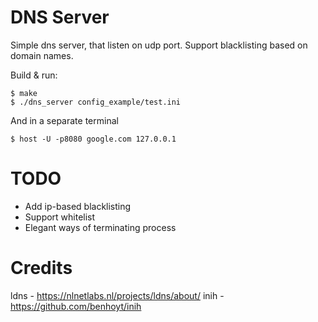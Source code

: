 # DNS Server

Simple dns server, that listen on udp port. Support blacklisting based on domain names. 

Build & run:
```console
$ make
$ ./dns_server config_example/test.ini
```

And in a separate terminal
```console
$ host -U -p8080 google.com 127.0.0.1
```

# TODO
- Add ip-based blacklisting
- Support whitelist
- Elegant ways of terminating process


# Credits
ldns - https://nlnetlabs.nl/projects/ldns/about/
inih - https://github.com/benhoyt/inih

